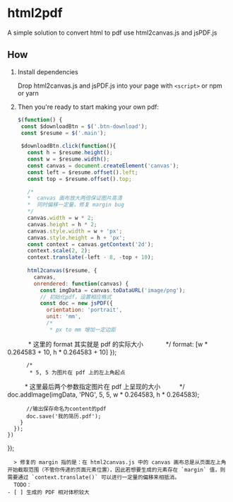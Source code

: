 # html2pdf
A simple solution to convert html to pdf use html2canvas.js and jsPDF.js

## How

1. Install dependencies
  
   Drop html2canvas.js and jsPDF.js into your page with `<script>` or npm or yarn
  
2. Then you're ready to start making your own pdf:

   ```js
   $(function() {
    const $downloadBtn = $('.btn-download');
    const $resume = $('.main');
    
    $downloadBtn.click(function(){
      const h = $resume.height();
      const w = $resume.width();
      const canvas = document.createElement('canvas');
      const left = $resume.offset().left;
      const top = $resume.offset().top;

      /*
      *  canvas 画布放大两倍保证图片高清
      *  同时偏移一定量，修复 margin bug
      */
      canvas.width = w * 2;
      canvas.height = h * 2;
      canvas.style.width = w + 'px';
      canvas.style.height = h + 'px';
      const context = canvas.getContext('2d');
      context.scale(2, 2);
      context.translate(-left - 8, -top + 10);
      
      html2canvas($resume, {
        canvas,
        onrendered: function(canvas) {
          const imgData = canvas.toDataURL('image/png');
          // 初始化pdf，设置相应格式
          const doc = new jsPDF({
            orientation: 'portrait',
            unit: 'mm',
            /*
             * px to mm 增加一定边距
             * 这里的 format 其实就是 pdf 的实际大小
             */
            format: [w * 0.264583 + 10, h * 0.264583 + 10]
          });

          /* 
           * 5, 5 为图片在 pdf 上的左上角起点
           * 这里最后两个参数指定图片在 pdf 上呈现的大小
           */
          doc.addImage(imgData, 'PNG', 5, 5, w * 0.264583, h * 0.264583);

          //输出保存命名为content的pdf
          doc.save('我的简历.pdf');
        }
      });
    })
   });
   ```
   > 修复的 margin 指的是：在 html2canvas.js 中的 canvas 画布总是从页面左上角开始截取范围（不管你传递的页面元素位置），因此若想要生成的元素存在 `margin` 值，则需要通过 `context.translate()` 可以进行一定量的偏移来相抵消。
   TODO：
   - [ ] 生成的 PDF 相对体积较大
